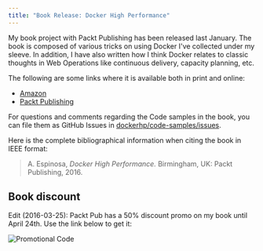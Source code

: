 ```yaml
---
title: "Book Release: Docker High Performance"
---
```


My book project with Packt Publishing has been released last January. The book
is composed of various tricks on using Docker I've collected under my sleeve.
In addition, I have also written how I think Docker relates to classic thoughts
in Web Operations like continuous delivery, capacity planning, etc.

The following are some links where it is available both in print and online:

* [Amazon](http://amzn.com/1785886800)
* [Packt Publishing](http://bit.ly/1RkphwU)

For questions and comments regarding the Code samples in the book, you can file
them as GitHub Issues in
[dockerhp/code-samples/issues](https://github.com/dockerhp/code-samples/issues).

Here is the complete bibliographical information when citing the book in IEEE
format:

> A. Espinosa, *Docker High Performance.* Birmingham, UK: Packt Publishing, 2016.

## Book discount

Edit (2016-03-25): Packt Pub has a 50% discount promo on my book until April
24th. Use the link below to get it:

![[Promotional Code](http://bit.ly/1RkphwU)](https://storage.googleapis.com/dockerhp/promo-banner.jpeg)
